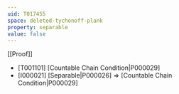 ```yaml
---
uid: T017455
space: deleted-tychonoff-plank
property: separable
value: false
---
```

[[Proof]]

* [T001101] [Countable Chain Condition|P000029]
* [I000021] [Separable|P000026] => [Countable Chain Condition|P000029]

